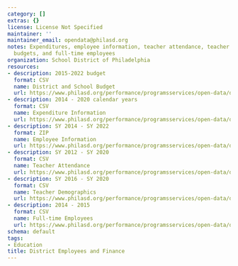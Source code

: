 ```yaml
---
category: []
extras: {}
license: License Not Specified
maintainer: ''
maintainer_email: opendata@philasd.org
notes: Expenditures, employee information, teacher attendance, teacher demographics,
  budgets, and full-time employees
organization: School District of Philadelphia
resources:
- description: 2015-2022 budget
  format: CSV
  name: District and School Budget
  url: https://www.philasd.org/performance/programsservices/open-data/district-information/#budget
- description: 2014 - 2020 calendar years
  format: CSV
  name: Expenditure Information
  url: https://www.philasd.org/performance/programsservices/open-data/district-information/#expenditure_information
- description: SY 2014 - SY 2022
  format: ZIP
  name: Employee Information
  url: https://www.philasd.org/performance/programsservices/open-data/district-information/#employee_data
- description: SY 2012 - SY 2020
  format: CSV
  name: Teacher Attendance
  url: https://www.philasd.org/performance/programsservices/open-data/district-information/#teacher_attendance
- description: SY 2016 - SY 2020
  format: CSV
  name: Teacher Demographics
  url: https://www.philasd.org/performance/programsservices/open-data/district-information/#teacher_demographics
- description: 2014 - 2015
  format: CSV
  name: Full-time Employees
  url: https://www.philasd.org/performance/programsservices/open-data/district-information/#fte
schema: default
tags:
- Education
title: District Employees and Finance
---
```

